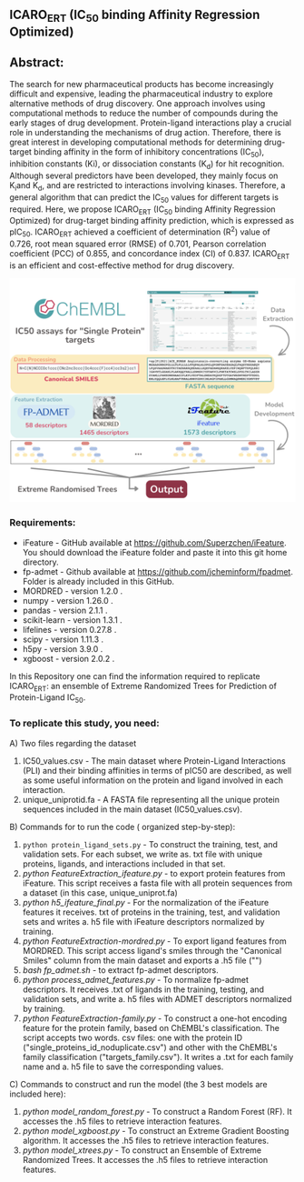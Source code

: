 ## ICARO<sub>ERT</sub> (IC<sub>50</sub> binding Affinity Regression Optimized)

## Abstract: 
The search for new pharmaceutical products has become increasingly difficult and expensive, leading the pharmaceutical industry to explore alternative methods of drug discovery. One approach involves using computational methods to reduce the number of compounds during the early stages of drug development. Protein-ligand interactions play a crucial role in understanding the mechanisms of drug action. Therefore, there is great interest in developing computational methods for determining drug-target binding affinity in the form of inhibitory concentrations (IC<sub>50</sub>), inhibition constants (Ki), or dissociation constants (K<sub>d</sub>) for hit recognition. Although several predictors have been developed, they mainly focus on K<sub>i</sub>and K<sub>d</sub>, and are restricted to interactions involving kinases. Therefore, a general algorithm that can predict the IC<sub>50</sub> values for different targets is required. Here, we propose ICARO<sub>ERT</sub> (IC<sub>50</sub> binding Affinity Regression Optimized) for drug-target binding affinity prediction, which is expressed as pIC<sub>50</sub>. ICARO<sub>ERT</sub> achieved a coefficient of determination (R<sup>2</sup>) value of 0.726, root mean squared error (RMSE) of 0.701, Pearson correlation coefficient (PCC) of 0.855, and concordance index (CI) of 0.837. ICARO<sub>ERT</sub> is an efficient and cost-effective method for drug discovery.

![Graphical Abstract](Graphical_Abstract.png)⁩

### Requirements:
* iFeature - GitHub available at https://github.com/Superzchen/iFeature. You should download the iFeature folder and paste it into this git home directory.
* fp-admet - Github available at https://github.com/jcheminform/fpadmet. Folder is already included in this GitHub.
* MORDRED - version 1.2.0 .
* numpy - version 1.26.0 .
* pandas - version 2.1.1 .
* scikit-learn - version 1.3.1 .
* lifelines - version 0.27.8 .
* scipy - version 1.11.3 .
* h5py - version 3.9.0 .
* xgboost - version 2.0.2 .


In this Repository one can find the information required to replicate ICARO<sub>ERT</sub>: an ensemble of Extreme Randomized Trees for Prediction of Protein-Ligand IC<sub>50</sub>.

### To replicate this study, you need:
A) Two files regarding the dataset
 1) IC50_values.csv - The main dataset where Protein-Ligand Interactions (PLI) and their binding affinities in terms of pIC50 are described, as well as some useful information on the protein and ligand involved in each interaction.
 2) unique_uniprotid.fa - A FASTA file representing all the unique protein sequences included in the main dataset (IC50_values.csv).

B) Commands for to run the code ( organized step-by-step):
 1) ``` python protein_ligand_sets.py ``` - To construct the training, test, and validation sets. For each subset, we write as. txt file with unique proteins, ligands, and interactions included in that set.
 2) _python FeatureExtraction_ifeature.py_ - to export protein features from iFeature. This script receives a fasta file with all protein sequences from a dataset (in this case, unique_uniprot.fa)
 3) _python h5_ifeature_final.py_ - For the normalization of the iFeature features it receives. txt of proteins in the training, test, and validation sets and writes a. h5 file with iFeature descriptors normalized by training.
 4) _python FeatureExtraction-mordred.py_ - To export ligand features from MORDRED. This script access ligand's smiles through the "Canonical Smiles" column from the main dataset and exports a .h5 file ("")
 5) _bash fp_admet.sh_ - to extract fp-admet descriptors. 
 6) _python process_admet_features.py_ - To normalize fp-admet descriptors. It receives .txt of ligands in the training, testing, and validation sets, and write a. h5 files with ADMET descriptors normalized by training.
 7) _python FeatureExtraction-family.py_ - To construct a one-hot encoding feature for the protein family, based on ChEMBL's classification. The script accepts two words. csv files: one with the protein ID ("single_proteins_id_noduplicate.csv") and other with the ChEMBL's family classification ("targets_family.csv"). It writes a .txt for each family name and a. h5 file to save the corresponding values.

C) Commands to construct and run the model (the 3 best models are included here):
 1) _python model_random_forest.py_ - To construct a Random Forest (RF). It accesses the .h5 files to retrieve interaction features.
 2) _python model_xgboost.py_ - To construct an Extreme Gradient Boosting algorithm. It accesses the .h5 files to retrieve interaction features.
 3) _python model_xtrees.py_ - To construct an Ensemble of Extreme Randomized Trees. It accesses the .h5 files to retrieve interaction features.
